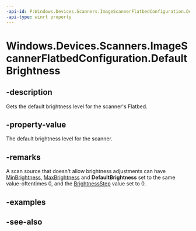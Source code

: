 ----api-id: P:Windows.Devices.Scanners.ImageScannerFlatbedConfiguration.DefaultBrightness
-api-type: winrt property
---<!-- Property syntaxpublic int DefaultBrightness { get; }--># Windows.Devices.Scanners.ImageScannerFlatbedConfiguration.DefaultBrightness## -descriptionGets the default brightness level for the scanner's Flatbed.## -property-valueThe default brightness level for the scanner.## -remarksA scan source that doesn't allow brightness adjustments can have [MinBrightness](imagescannerflatbedconfiguration_minbrightness.md), [MaxBrightness](imagescannerflatbedconfiguration_maxbrightness.md) and **DefaultBrightness** set to the same value-oftentimes 0, and the [BrightnessStep](imagescannerflatbedconfiguration_brightnessstep.md) value set to 0.## -examples## -see-also